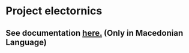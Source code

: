 # Project electornics

## See documentation [here.](https://github.com/damyzo/project_electronics/blob/master/185025_Damjan_Ilievski_Proekt_Kompjuterska_Elektronika.pdf) (Only in Macedonian Language)
